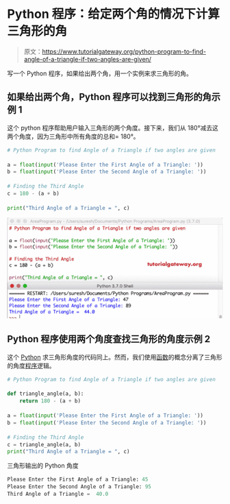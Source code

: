 # Python 程序：给定两个角的情况下计算三角形的角

> 原文：<https://www.tutorialgateway.org/python-program-to-find-angle-of-a-triangle-if-two-angles-are-given/>

写一个 Python 程序，如果给出两个角，用一个实例来求三角形的角。

## 如果给出两个角，Python 程序可以找到三角形的角示例 1

这个 python 程序帮助用户输入三角形的两个角度。接下来，我们从 180°减去这两个角度，因为三角形中所有角度的总和= 180°。

```py
# Python Program to find Angle of a Triangle if two angles are given

a = float(input('Please Enter the First Angle of a Triangle: '))
b = float(input('Please Enter the Second Angle of a Triangle: '))

# Finding the Third Angle
c = 180 - (a + b)

print("Third Angle of a Triangle = ", c)
```

![Python Program to find Angle of a Triangle if two angles are given 1](img/ddfc1775ae7fd2f8a415c6089c582caa.png)

## Python 程序使用两个角度查找三角形的角度示例 2

这个 [Python](https://www.tutorialgateway.org/python-tutorial/) 求三角形角度的代码同上。然而，我们使用[函数](https://www.tutorialgateway.org/functions-in-python/)的概念分离了三角形的角度[程序](https://www.tutorialgateway.org/python-programming-examples/)逻辑。

```py
# Python Program to find Angle of a Triangle if two angles are given

def triangle_angle(a, b):
    return 180 - (a + b)

a = float(input('Please Enter the First Angle of a Triangle: '))
b = float(input('Please Enter the Second Angle of a Triangle: '))

# Finding the Third Angle
c = triangle_angle(a, b)
print("Third Angle of a Triangle = ", c)
```

三角形输出的 Python 角度

```py
Please Enter the First Angle of a Triangle: 45
Please Enter the Second Angle of a Triangle: 95
Third Angle of a Triangle =  40.0
```